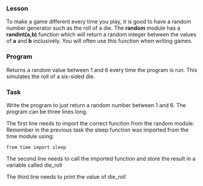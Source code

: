 <h3>Lesson</h3>
<p>To make a game different every time you play, 
it is good to have a random number generator such as the roll of a die. The <b>random</b> module has 
a <b>randint(a,b)</b> function which will return a random integer between the values of <b>a</b> and 
<b>b</b> inclusively. You will often use this function when writing games.</p>
<h3>Program</h3>
<p>Returns a random value between 1 and 6 every time the program is run. This simulates the roll 
of a six-sided die.</p>
<h3>Task</h3>
<p>Write the program to just return a random number between 1 and 6. The program can be three lines long.</p>
<p>The first line needs to import the correct function from the random module. Remember in the previous task
the sleep function was imported from the time module using:</p>
<code>from time import sleep</code>
<p>The second line needs to call the imported function and store the result in a variable called die_roll</p>
<p>The third line needs to print the value of die_roll</p>